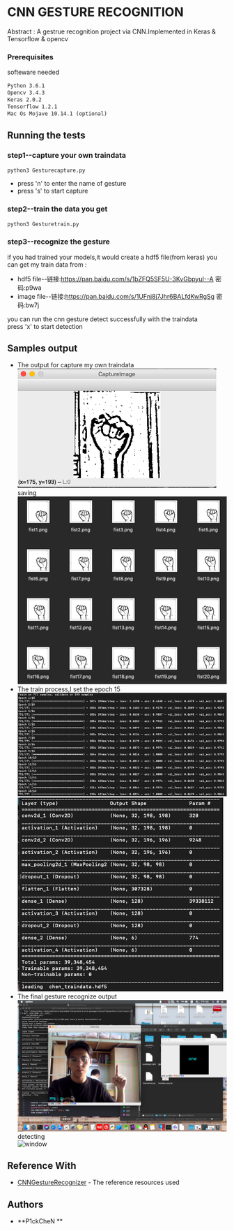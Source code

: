 # CNN GESTURE RECOGNITION

Abstract : A gestrue recognition project via CNN.Implemented in Keras & Tensorflow & opencv

### Prerequisites

softeware needed

```
Python 3.6.1
Opencv 3.4.3
Keras 2.0.2
Tensorflow 1.2.1
Mac Os Mojave 10.14.1 (optional)
```

## Running the tests
### step1--capture your own traindata
```
python3 Gesturecapture.py
```
* press 'n' to enter the name of gesture
* press 's' to start  capture
### step2--train the data you get
```
python3 Gesturetrain.py
```
### step3--recognize the gesture
if you had trained your models,it would create a hdf5 file(from keras)
you can get my train data from :

* hdf5 file--链接:https://pan.baidu.com/s/1bZFQ5SF5U-3KvGbpyuI--A  密码:p9wa
* image file--链接:https://pan.baidu.com/s/1UFnj8j7Jhr6BALfdKwRgSg  密码:bw7j

you can run the cnn gesture detect successfully with the traindata  
press 'x' to start detection
## Samples output
- The output for capture my own traindata  
![window](samples/Gesturecapture.png)
saving  
![window](samples/image.png)
- The train process,I set the epoch 15  
![window](samples/epoch.png)
![window](samples/cnnstructure.png)
- The final gesture recognize output  
![window](samples/Guesturedetect.png)
detecting  
![window](samples/gesture.gif)
## Reference With
* [CNNGestureRecognizer](https://github.com/asingh33/CNNGestureRecognizer) - The reference resources used
## Authors
* **P1ckCheN **

